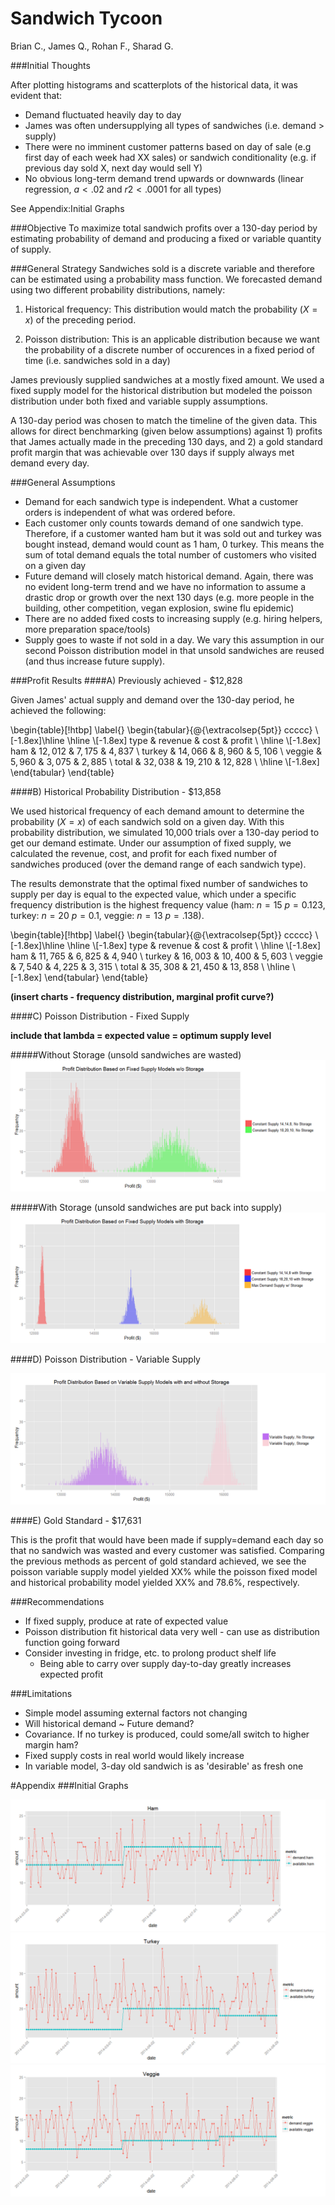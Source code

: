 # Sandwich Tycoon
Brian C., James Q., Rohan F., Sharad G.  

###Initial Thoughts

After plotting histograms and scatterplots of the historical data, it was evident that:  

* Demand fluctuated heavily day to day
* James was often undersupplying all types of sandwiches (i.e. demand > supply)
* There were no imminent customer patterns based on day of sale (e.g first day of each week had XX sales) or sandwich conditionality (e.g. if previous day sold X, next day would sell Y)
* No obvious long-term demand trend upwards or downwards (linear regression, $a<.02$ and $r2<.0001$ for all types)

See Appendix:Initial Graphs


###Objective
To maximize total sandwich profits over a 130-day period by estimating probability of demand and producing a fixed or variable quantity of supply.


###General Strategy
Sandwiches sold is a discrete variable and therefore can be estimated using a probability mass function. We forecasted demand using two different probability distributions, namely:

1. Historical frequency: This distribution would match the probability ($X=x$) of the preceding period. 

2. Poisson distribution: This is an applicable distribution because we want the probability of a discrete number of occurences in a fixed period of time (i.e. sandwiches sold in a day)

<!--
==For each case, a simulation approach was appropriate to increase the precision of the probability estimate **(not sure this is right wording**)

==We ran simulations to best model these approaches in order to achieve a precise estimate of supply
-->

James previously supplied sandwiches at a mostly fixed amount. We used a fixed supply model for the historical distribution but modeled the poisson distribution under both fixed and variable supply assumptions.

A 130-day period was chosen to match the timeline of the given data. This allows for direct benchmarking (given below assumptions) against 1) profits that James actually made in the preceding 130 days, and 2) a gold standard profit margin that was achievable over 130 days if supply always met demand every day.

###General Assumptions
* Demand for each sandwich type is independent. What a customer orders is independent of what was ordered before.
* Each customer only counts towards demand of one sandwich type. Therefore, if a customer wanted ham but it was sold out and turkey was bought instead, demand would count as 1 ham, 0 turkey. This means the sum of total demand equals the total number of customers who visited on a given day
* Future demand will closely match historical demand. Again, there was no evident long-term trend and we have no information to assume a drastic drop or growth over the next 130 days (e.g. more people in the building, other competition, vegan explosion, swine flu epidemic)
* There are no added fixed costs to increasing supply (e.g. hiring helpers, more preparation space/tools)
* Supply goes to waste if not sold in a day. We vary this assumption in our second Poisson distribution model in that unsold sandwiches are reused (and thus increase future supply).  
<!--More assumptions?-->

###Profit Results
####A) Previously achieved - $12,828  

Given James' actual supply and demand over the 130-day period, he achieved the following:


\begin{table}[!htbp]
  \label{} 
\begin{tabular}{@{\extracolsep{5pt}} ccccc} 
\\[-1.8ex]\hline 
\hline \\[-1.8ex] 
type & revenue & cost & profit \\ 
\hline \\[-1.8ex] 
ham & $12,012$ & $7,175$ & $4,837$ \\ 
turkey & $14,066$ & $8,960$ & $5,106$ \\ 
veggie & $5,960$ & $3,075$ & $2,885$ \\ 
total & $32,038$ & $19,210$ & $12,828$ \\ 
\hline \\[-1.8ex] 
\end{tabular} 
\end{table} 


####B) Historical Probability Distribution - $13,858  

We used historical frequency of each demand amount to determine the probability ($X=x$) of each sandwich sold on a given day. With this probability distribution, we simulated 10,000 trials over a 130-day period to get our demand estimate. Under our assumption of fixed supply, we calculated the revenue, cost, and profit for each fixed number of sandwiches produced (over the demand range of each sandwich type).  

The results demonstrate that the optimal fixed number of sandwiches to supply per day is equal to the expected value, which under a specific frequency distribution is the highest frequency value (ham: $n=15$ $p=0.123$, turkey: $n=20$ $p=0.1$, veggie: $n=13$ $p=.138$). 

\begin{table}[!htbp]
  \label{} 
\begin{tabular}{@{\extracolsep{5pt}} ccccc} 
\\[-1.8ex]\hline 
\hline \\[-1.8ex] 
type & revenue & cost & profit \\ 
\hline \\[-1.8ex] 
ham & $11,765$ & $6,825$ & $4,940$ \\ 
turkey & $16,003$ & $10,400$ & $5,603$ \\ 
veggie & $7,540$ & $4,225$ & $3,315$ \\ 
total & $35,308$ & $21,450$ & $13,858$ \\ 
\hline \\[-1.8ex] 
\end{tabular} 
\end{table} 


**(insert charts - frequency distribution, marginal profit curve?)**


####C) Poisson Distribution - Fixed Supply

**include that lambda = expected value = optimum supply level**

#####Without Storage (unsold sandwiches are wasted)
![plot of chunk unnamed-chunk-2](./IS606_Sandwich_files/figure-html/unnamed-chunk-2.png) 

#####With Storage (unsold sandwiches are put back into supply)
![plot of chunk unnamed-chunk-3](./IS606_Sandwich_files/figure-html/unnamed-chunk-3.png) 



####D) Poisson Distribution - Variable Supply

![plot of chunk unnamed-chunk-4](./IS606_Sandwich_files/figure-html/unnamed-chunk-4.png) 




####E) Gold Standard - $17,631  

This is the profit that would have been made if supply=demand each day so that no sandwich was wasted and every customer was satisfied. Comparing the previous methods as percent of gold standard achieved, we see the poisson variable supply model yielded XX% while the poisson fixed model and historical probability model yielded XX% and $78.6\%$, respectively.


###Recommendations

* If fixed supply, produce at rate of expected value 
* Poisson distribution fit historical data very well - can use as distribution function going forward
* Consider investing in fridge, etc. to prolong product shelf life
  - Being able to carry over supply day-to-day greatly increases expected profit

###Limitations

* Simple model assuming external factors not changing
* Will historical demand ~ Future demand?
* Covariance. If no turkey is produced, could some/all switch to higher margin ham?
* Fixed supply costs in real world would likely increase
* In variable model, 3-day old sandwich is as 'desirable' as fresh one


#Appendix
###Initial Graphs


![plot of chunk unnamed-chunk-6](./IS606_Sandwich_files/figure-html/unnamed-chunk-61.png) ![plot of chunk unnamed-chunk-6](./IS606_Sandwich_files/figure-html/unnamed-chunk-62.png) ![plot of chunk unnamed-chunk-6](./IS606_Sandwich_files/figure-html/unnamed-chunk-63.png) 
